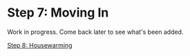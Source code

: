 # Step 7: Moving In

Work in progress. Come back later to see what's been added.

[Step 8: Housewarming](../promotion/)